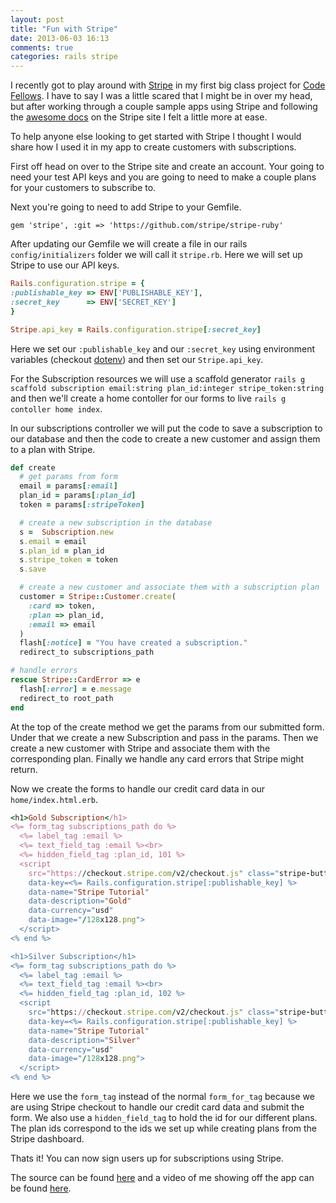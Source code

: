 ```yaml
---
layout: post
title: "Fun with Stripe"
date: 2013-06-03 16:13
comments: true
categories: rails stripe
---
```


I recently got to play around with [Stripe][stripe] in my first big class project for [Code Fellows][codefellows]. I have to say I was a little scared that I might be in over my head, but after working through a couple sample apps using Stripe and following the [awesome docs][stripedoc] on the Stripe site I felt a little more at ease.

To help anyone else looking to get started with Stripe I thought I would share how I used it in my app to create customers with subscriptions.

First off head on over to the Stripe site and create an account. Your going to need your test API keys and you are going to need to make a couple plans for your customers to subscribe to.

Next you're going to need to add Stripe to your Gemfile.

    gem 'stripe', :git => 'https://github.com/stripe/stripe-ruby'

After updating our Gemfile we will create a file in our rails `config/initializers` folder we will call it `stripe.rb`. Here we will set up Stripe to use our API keys.

``` ruby stripe.rb
Rails.configuration.stripe = {
:publishable_key => ENV['PUBLISHABLE_KEY'],
:secret_key      => ENV['SECRET_KEY']
}

Stripe.api_key = Rails.configuration.stripe[:secret_key]
```
Here we set our `:publishable_key` and our `:secret_key` using environment variables (checkout [dotenv][dotenv]) and then set our `Stripe.api_key`.

For the Subscription resources we will use a scaffold generator `rails g scaffold subscription email:string plan_id:integer stripe_token:string` and then we'll create a home contoller for our forms to live `rails g contoller home index`.

In our subscriptions controller we will put the code to save a subscription to our database and then the code to create a new customer and assign them to a plan with Stripe.

``` ruby subscriptions_controller.rb
def create
  # get params from form
  email = params[:email]
  plan_id = params[:plan_id]
  token = params[:stripeToken]

  # create a new subscription in the database
  s =  Subscription.new
  s.email = email
  s.plan_id = plan_id
  s.stripe_token = token
  s.save

  # create a new customer and associate them with a subscription plan
  customer = Stripe::Customer.create(
    :card => token,
    :plan => plan_id,
    :email => email
  )
  flash[:notice] = "You have created a subscription."
  redirect_to subscriptions_path

# handle errors
rescue Stripe::CardError => e
  flash[:error] = e.message
  redirect_to root_path
end
```
At the top of the create method we get the params from our submitted form. Under that we create a new Subscription and pass in the params. Then we create a new customer with Stripe and associate them with the corresponding plan. Finally we handle any card errors that Stripe might return.

Now we create the forms to handle our credit card data in our `home/index.html.erb`.

``` ruby index.html.erb
<h1>Gold Subscription</h1>
<%= form_tag subscriptions_path do %>
  <%= label_tag :email %>
  <%= text_field_tag :email %><br>
  <%= hidden_field_tag :plan_id, 101 %>
  <script
    src="https://checkout.stripe.com/v2/checkout.js" class="stripe-button"
    data-key=<%= Rails.configuration.stripe[:publishable_key] %>
    data-name="Stripe Tutorial"
    data-description="Gold"
    data-currency="usd"
    data-image="/128x128.png">
  </script>
<% end %>

<h1>Silver Subscription</h1>
<%= form_tag subscriptions_path do %>
  <%= label_tag :email %>
  <%= text_field_tag :email %><br>
  <%= hidden_field_tag :plan_id, 102 %>
  <script
    src="https://checkout.stripe.com/v2/checkout.js" class="stripe-button"
    data-key=<%= Rails.configuration.stripe[:publishable_key] %>
    data-name="Stripe Tutorial"
    data-description="Silver"
    data-currency="usd"
    data-image="/128x128.png">
  </script>
<% end %>
```
Here we use the `form_tag` instead of the normal `form_for_tag` because we are using Stripe checkout to handle our credit card data and submit the form. We also use a `hidden_field_tag` to hold the id for our different plans. The plan ids correspond to the ids we set up while creating plans from the Stripe dashboard.

Thats it! You can now sign users up for subscriptions using Stripe.

The source can be found [here][railsapp] and a video of me showing off the app can be found [here][appvid].



[stripe]: https://stripe.com/
[codefellows]: https://www.codefellows.org/
[stripedoc]: https://stripe.com/docs
[railsapp]: https://github.com/theverything/rails_stripe_tut
[appvid]: http://www.youtube.com/watch?v=zf-17GHWNR4
[dotenv]: https://github.com/bkeepers/dotenv
